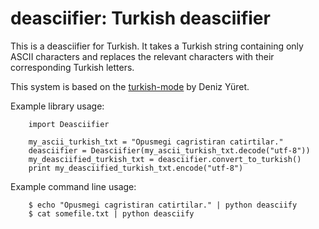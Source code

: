 # deasciifier: Turkish deasciifier

This is a deasciifier for Turkish. It takes a Turkish string containing only
ASCII characters and replaces the relevant characters with their corresponding
Turkish letters.

This system is based on the [turkish-mode](http://github.com/emres/turkish-mode)
by Deniz Yüret.

Example library usage:

		import Deasciifier

		my_ascii_turkish_txt = "Opusmegi cagristiran catirtilar."
		deasciifier = Deasciifier(my_ascii_turkish_txt.decode("utf-8"))
		my_deasciified_turkish_txt = deasciifier.convert_to_turkish()
		print my_deasciified_turkish_txt.encode("utf-8")

Example command line usage:

		$ echo "Opusmegi cagristiran catirtilar." | python deasciify
		$ cat somefile.txt | python deasciify
